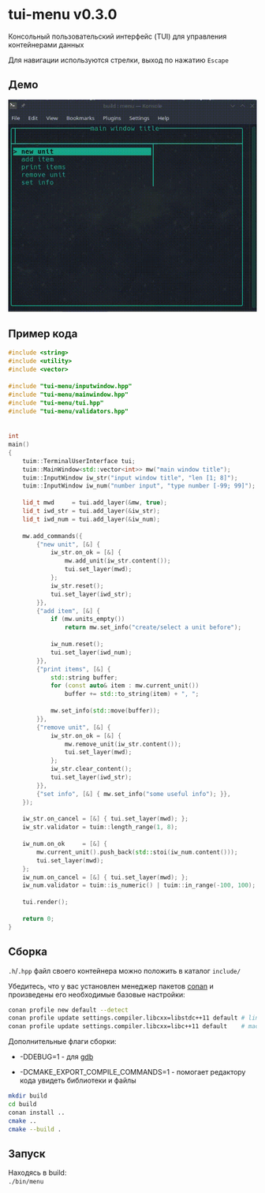 # tui-menu v0.3.0

Консольный пользовательский интерфейс (TUI) для управления контейнерами данных

Для навигации используются стрелки, выход по нажатию `Escape`

## Демо

![demo](images/demo.gif)

## Пример кода

```cpp
#include <string>
#include <utility>
#include <vector>

#include "tui-menu/inputwindow.hpp"
#include "tui-menu/mainwindow.hpp"
#include "tui-menu/tui.hpp"
#include "tui-menu/validators.hpp"


int
main()
{
    tuim::TerminalUserInterface tui;
    tuim::MainWindow<std::vector<int>> mw("main window title");
    tuim::InputWindow iw_str("input window title", "len [1; 8]");
    tuim::InputWindow iw_num("number input", "type number [-99; 99]");

    lid_t mwd     = tui.add_layer(&mw, true);
    lid_t iwd_str = tui.add_layer(&iw_str);
    lid_t iwd_num = tui.add_layer(&iw_num);

    mw.add_commands({
        {"new unit", [&] {
            iw_str.on_ok = [&] {
                mw.add_unit(iw_str.content());
                tui.set_layer(mwd);
            };
            iw_str.reset();
            tui.set_layer(iwd_str);
        }},
        {"add item", [&] {
            if (mw.units_empty())
                return mw.set_info("create/select a unit before");

            iw_num.reset();
            tui.set_layer(iwd_num);
        }},
        {"print items", [&] {
            std::string buffer;
            for (const auto& item : mw.current_unit())
                buffer += std::to_string(item) + ", ";

            mw.set_info(std::move(buffer));
        }},
        {"remove unit", [&] {
            iw_str.on_ok = [&] {
                mw.remove_unit(iw_str.content());
                tui.set_layer(mwd);
            };
            iw_str.clear_content();
            tui.set_layer(iwd_str);
        }},
        {"set info", [&] { mw.set_info("some useful info"); }},
    });

    iw_str.on_cancel = [&] { tui.set_layer(mwd); };
    iw_str.validator = tuim::length_range(1, 8);

    iw_num.on_ok     = [&] {
        mw.current_unit().push_back(std::stoi(iw_num.content()));
        tui.set_layer(mwd);
    };
    iw_num.on_cancel = [&] { tui.set_layer(mwd); };
    iw_num.validator = tuim::is_numeric() | tuim::in_range(-100, 100);

    tui.render();

    return 0;
}

```

## Сборка

`.h`/`.hpp` файл своего контейнера можно положить в каталог `include/`

Убедитесь, что у вас установлен менеджер пакетов [conan](https://conan.io)
и произведены его необходимые базовые настройки:

```sh
conan profile new default --detect
conan profile update settings.compiler.libcxx=libstdc++11 default # linux
conan profile update settings.compiler.libcxx=libc++11 default    # macos
```

Дополнительные флаги сборки:

 * -DDEBUG=1 - для [gdb](https://www.sourceware.org/gdb/)

 * -DCMAKE_EXPORT_COMPILE_COMMANDS=1 - помогает редактору кода увидеть
 библиотеки и файлы

```sh
mkdir build
cd build
conan install ..
cmake ..
cmake --build .
```

## Запуск

Находясь в build:  
`./bin/menu`

